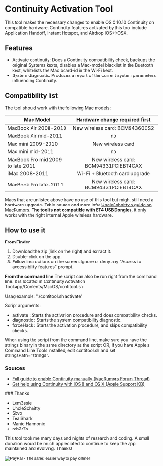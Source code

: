 Continuity Activation Tool
==========================

This tool makes the necessary changes to enable OS X 10.10 Continuity on compatible hardware. Continuity features activated by this tool include Application Handoff, Instant Hotspot, and Airdrop iOS<->OSX.

## Features
* Activate continuity: Does a Continuity compatibility check, backups the original Systems kexts, disables a Mac-model blacklist in the Buetooth kext, whitelists the Mac board-id in the Wi-Fi kext.
* System diagnostic: Produces a report of the current system parameters influencing Continuity.

## Compatibility list
The tool should work with the following Mac models:

Mac Model | Hardware change required first
---|:---:
MacBook Air 2008-2010 | New wireless card: BCM94360CS2
MacBook Air mid-2011 | no
Mac mini 2009-2010 | New wireless card
Mac mini mid-2011 | no
MacBook Pro mid 2009 to late 2011 | New wireless card: BCM94331PCIEBT4CAX
iMac 2008-2011 | Wi-Fi + Bluetooth card upgrade
MacBook Pro late-2011 | New wireless card: BCM94331PCIEBT4CAX

Macs that are unlisted above have no use of this tool but might still need a hardware upgrade. Table source and more info: [UncleSchnitty's guide on MacRumors](http://forums.macrumors.com/showpost.php?p=20124161).
**The tool is not compatible with BT4 USB Dongles**, it only works with the right internal Apple wireless hardware.

## How to use it

**From Finder**

1. Download the zip (link on the right) and extract it.
2. Double-click on the app.
3. Follow instructions on the screen. Ignore or deny any "Access to accessibility features" prompt.

**From the command line**
The script can also be run right from the command line. It is located in Continuity Activation Tool.app/Contents/MacOS/contitool.sh

Usag example: "./contitool.sh activate"

Script arguments: 
* activate : Starts the activation procedure and does compatibility checks.
* diagnostic : Starts the system compatibility diagnostic.
* forceHack : Starts the activation procedure, and skips compatibility checks.

When using the script from the command line, make sure you have the strings binary in the same directory as the script OR, if you have Apple's Command Line Tools installed, edit contitool.sh and set stringsPath="strings".

### Sources
* [Full guide to enable Continuity manually (MacRumors Forum Thread)](http://forums.macrumors.com/showpost.php?p=20124161)
* [Get help using Continuity with iOS 8 and OS X (Apple Support KB)](http://support.apple.com/kb/TS5458)


### Thanks
* Lem3ssie
* UncleSchnitty
* Skvo
* TealShark
* Manic Harmonic
* rob3r7o

This tool took me many days and nights of research and coding. A small donation would be much appreciated to continue to keep the app maintained and evolving. Thanks!
<form action="https://www.paypal.com/cgi-bin/webscr" method="post" target="_top">
<input type="hidden" name="cmd" value="_donations">
<input type="hidden" name="business" value="david@dudokdewit.net">
<input type="hidden" name="lc" value="US">
<input type="hidden" name="item_name" value="Continuity Activation Tool">
<input type="hidden" name="no_note" value="0">
<input type="hidden" name="currency_code" value="USD">
<input type="hidden" name="bn" value="PP-DonationsBF:btn_donate_LG.gif:NonHostedGuest">
<input type="image" src="https://www.paypalobjects.com/en_US/i/btn/btn_donate_LG.gif" border="0" name="submit" alt="PayPal - The safer, easier way to pay online!">
<img alt="" border="0" src="https://www.paypalobjects.com/en_US/i/scr/pixel.gif" width="1" height="1">
</form>